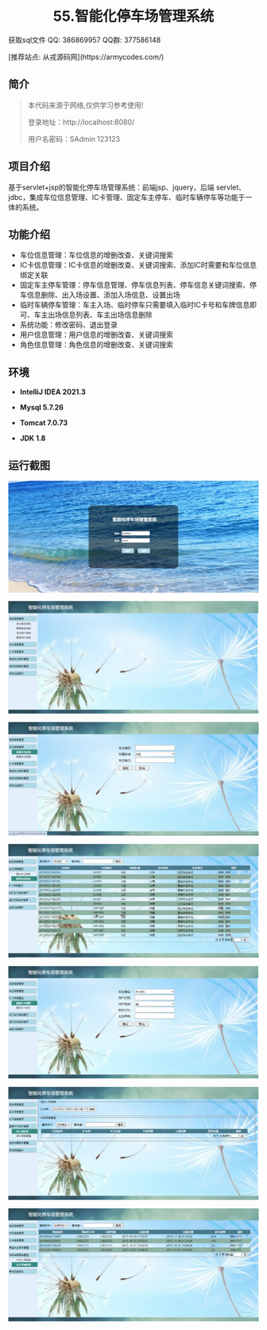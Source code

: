 <p><h1 align="center">55.智能化停车场管理系统</h1></p>

<p> 获取sql文件 QQ: 386869957 QQ群: 377586148 </p>
<p> [推荐站点: 从戎源码网](https://armycodes.com/) </p>

## 简介

> 本代码来源于网络,仅供学习参考使用!
> 
> 登录地址：http://localhost:8080/
> 
> 用户名密码：SAdmin 123123
>

## 项目介绍
基于servlet+jsp的智能化停车场管理系统：前端jsp、jquery，后端 servlet、jdbc，集成车位信息管理、IC卡管理、固定车主停车、临时车辆停车等功能于一体的系统。

## 功能介绍

- 车位信息管理：车位信息的增删改查、关键词搜索
- IC卡信息管理：IC卡信息的增删改查、关键词搜索、添加IC时需要和车位信息绑定关联
- 固定车主停车管理：停车信息管理、停车信息列表、停车信息关键词搜索、停车信息删除、出入场设置、添加入场信息、设置出场
- 临时车辆停车管理：车主入场、临时停车只需要填入临时IC卡号和车牌信息即可、车主出场信息列表、车主出场信息删除
- 系统功能：修改密码、退出登录
- 用户信息管理：用户信息的增删改查、关键词搜索
- 角色信息管理：角色信息的增删改查、关键词搜索

## 环境

- <b>IntelliJ IDEA 2021.3</b>

- <b>Mysql 5.7.26</b>

- <b>Tomcat 7.0.73</b>

- <b>JDK 1.8</b>


## 运行截图
![](screenshot/1.png)

![](screenshot/2.png)

![](screenshot/3.png)

![](screenshot/4.png)

![](screenshot/5.png)

![](screenshot/6.png)

![](screenshot/7.png)

